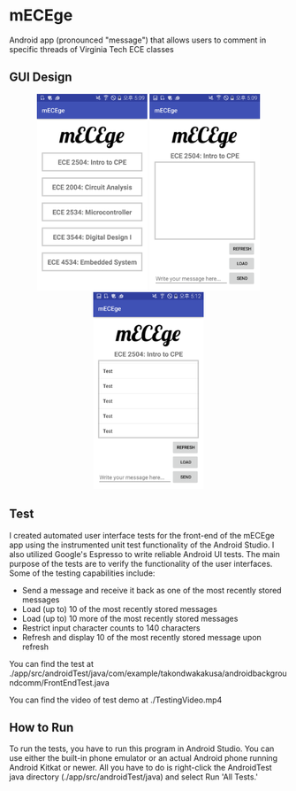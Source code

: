 # mECEge
Android app (pronounced "message") that allows users to comment in specific threads of Virginia Tech ECE classes 

## GUI Design
<p align="center">
<img src="https://github.com/ldev-r3-t4/mECEge-FINAL/blob/master/mECEge_1.png" width="200"> <img src="https://github.com/ldev-r3-t4/mECEge-FINAL/blob/master/mECEge_2.png" width="200"> <img src="https://github.com/ldev-r3-t4/mECEge-FINAL/blob/master/mECEge_3.png" width="200">
</p>

## Test

I created automated user interface tests for the front-end of the mECEge app using the instrumented unit test functionality of the Android Studio. I also utilized Google's Espresso to write reliable Android UI tests. The main purpose of the tests are to verify the functionality of the user interfaces. Some of the testing capabilities include:
* Send a message and receive it back as one of the most recently stored messages
* Load (up to) 10 of the most recently stored messages 
* Load (up to) 10 more of the most recently stored messages
* Restrict input character counts to 140 characters 
* Refresh and display 10 of the most recently stored message upon refresh

You can find the test at
./app/src/androidTest/java/com/example/takondwakakusa/androidbackgroundcomm/FrontEndTest.java

You can find the video of test demo at 
./TestingVideo.mp4

## How to Run 

To run the tests, you have to run this program in Android Studio. You can use either the built-in phone emulator or an actual Android phone running Android Kitkat or newer. All you have to do is right-click the AndroidTest java directory (./app/src/androidTest/java) and select Run 'All Tests.'
